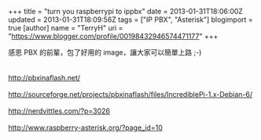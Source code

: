 +++
title = "turn you raspberrypi to ippbx"
date = 2013-01-31T18:06:00Z
updated = 2013-01-31T18:09:56Z
tags = ["IP PBX", "Asterisk"]
blogimport = true 
[author]
	name = "TerryH"
	uri = "https://www.blogger.com/profile/00198432946574471177"
+++

感恩 PBX 的前輩，包了好用的 image，讓大家可以簡單上路 ;-)<br /><br /><br /><a href="http://pbxinaflash.net/">http://pbxinaflash.net/</a><br /><br /><a href="http://sourceforge.net/projects/pbxinaflash/files/IncrediblePi-1.x-Debian-6/">http://sourceforge.net/projects/pbxinaflash/files/IncrediblePi-1.x-Debian-6/</a><br /><br /><a href="http://nerdvittles.com/?p=3026">http://nerdvittles.com/?p=3026</a><br /><br /><a href="http://www.raspberry-asterisk.org/?page_id=10">http://www.raspberry-asterisk.org/?page_id=10</a><br />
